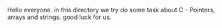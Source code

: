 Hello everyone.
in this directory we try do some task about C - Pointers, arrays and strings.
good luck for us.
